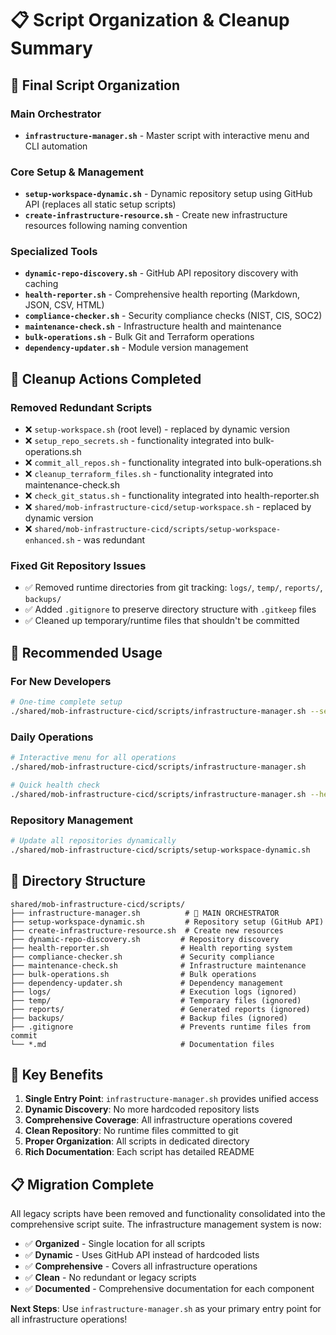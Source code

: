 # 📋 Script Organization & Cleanup Summary

## 🎯 Final Script Organization

### **Main Orchestrator**
- **`infrastructure-manager.sh`** - Master script with interactive menu and CLI automation

### **Core Setup & Management**
- **`setup-workspace-dynamic.sh`** - Dynamic repository setup using GitHub API (replaces all static setup scripts)
- **`create-infrastructure-resource.sh`** - Create new infrastructure resources following naming convention

### **Specialized Tools**
- **`dynamic-repo-discovery.sh`** - GitHub API repository discovery with caching
- **`health-reporter.sh`** - Comprehensive health reporting (Markdown, JSON, CSV, HTML)
- **`compliance-checker.sh`** - Security compliance checks (NIST, CIS, SOC2)
- **`maintenance-check.sh`** - Infrastructure health and maintenance
- **`bulk-operations.sh`** - Bulk Git and Terraform operations
- **`dependency-updater.sh`** - Module version management

## 🧹 Cleanup Actions Completed

### **Removed Redundant Scripts**
- ❌ `setup-workspace.sh` (root level) - replaced by dynamic version
- ❌ `setup_repo_secrets.sh` - functionality integrated into bulk-operations.sh
- ❌ `commit_all_repos.sh` - functionality integrated into bulk-operations.sh
- ❌ `cleanup_terraform_files.sh` - functionality integrated into maintenance-check.sh
- ❌ `check_git_status.sh` - functionality integrated into health-reporter.sh
- ❌ `shared/mob-infrastructure-cicd/setup-workspace.sh` - replaced by dynamic version
- ❌ `shared/mob-infrastructure-cicd/scripts/setup-workspace-enhanced.sh` - was redundant

### **Fixed Git Repository Issues**
- ✅ Removed runtime directories from git tracking: `logs/`, `temp/`, `reports/`, `backups/`
- ✅ Added `.gitignore` to preserve directory structure with `.gitkeep` files
- ✅ Cleaned up temporary/runtime files that shouldn't be committed

## 🚀 Recommended Usage

### **For New Developers**
```bash
# One-time complete setup
./shared/mob-infrastructure-cicd/scripts/infrastructure-manager.sh --setup
```

### **Daily Operations**
```bash
# Interactive menu for all operations  
./shared/mob-infrastructure-cicd/scripts/infrastructure-manager.sh

# Quick health check
./shared/mob-infrastructure-cicd/scripts/infrastructure-manager.sh --health
```

### **Repository Management**
```bash
# Update all repositories dynamically
./shared/mob-infrastructure-cicd/scripts/setup-workspace-dynamic.sh
```

## 📁 Directory Structure

```
shared/mob-infrastructure-cicd/scripts/
├── infrastructure-manager.sh          # 🎯 MAIN ORCHESTRATOR
├── setup-workspace-dynamic.sh         # Repository setup (GitHub API)
├── create-infrastructure-resource.sh  # Create new resources
├── dynamic-repo-discovery.sh         # Repository discovery
├── health-reporter.sh                # Health reporting system
├── compliance-checker.sh             # Security compliance
├── maintenance-check.sh              # Infrastructure maintenance
├── bulk-operations.sh                # Bulk operations
├── dependency-updater.sh             # Dependency management
├── logs/                             # Execution logs (ignored)
├── temp/                             # Temporary files (ignored)  
├── reports/                          # Generated reports (ignored)
├── backups/                          # Backup files (ignored)
├── .gitignore                        # Prevents runtime files from commit
└── *.md                              # Documentation files
```

## 🔑 Key Benefits

1. **Single Entry Point**: `infrastructure-manager.sh` provides unified access
2. **Dynamic Discovery**: No more hardcoded repository lists
3. **Comprehensive Coverage**: All infrastructure operations covered
4. **Clean Repository**: No runtime files committed to git
5. **Proper Organization**: All scripts in dedicated directory
6. **Rich Documentation**: Each script has detailed README

## 📋 Migration Complete

All legacy scripts have been removed and functionality consolidated into the comprehensive script suite. The infrastructure management system is now:

- ✅ **Organized** - Single location for all scripts
- ✅ **Dynamic** - Uses GitHub API instead of hardcoded lists  
- ✅ **Comprehensive** - Covers all infrastructure operations
- ✅ **Clean** - No redundant or legacy scripts
- ✅ **Documented** - Comprehensive documentation for each component

**Next Steps**: Use `infrastructure-manager.sh` as your primary entry point for all infrastructure operations!